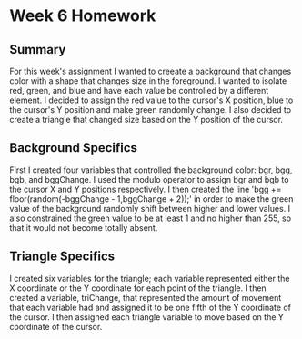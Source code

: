 # Week 6 Homework
## Summary
For this week's assignment I wanted to creeate a background that changes color with a shape that changes size in the foreground.  I wanted to isolate red, green, and blue and have each value be controlled by a different element.  I decided to assign the red value to the cursor's X position, blue to the cursor's Y position and make green randomly change.  I also decided to create a triangle that changed size based on the Y position of the cursor.

## Background Specifics
First I created four variables that controlled the background color: bgr, bgg, bgb, and bggChange.  I used the modulo operator to assign bgr and bgb to the cursor X and Y positions respectively.  I then created the line 'bgg += floor(random(-bggChange - 1,bggChange + 2));' in order to make the green value of the background randomly shift between higher and lower values.  I also constrained the green value to be at least 1 and no higher than 255, so that it would not become totally absent.

## Triangle Specifics
I created six variables for the triangle; each variable represented either the X coordinate or the Y coordinate for each point of the triangle.  I then created a variable, triChange, that represented the amount of movement that each variable had and assigned it to be one fifth of the Y coordinate of the cursor.  I then assigned each triangle variable to move based on the Y coordinate of the cursor.
  
